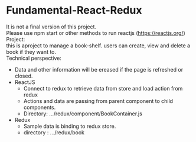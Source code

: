 # Fundamental-React-Redux<br />
It is not a final version of this project. <br />
Please use npm start or other methods to run reactjs (https://reactjs.org/)<br />
Project:<br />
  this is aproject to manage a book-shelf. users can create, view and delete a book if they want to.<br />
  Technical perspective:<br />
  <ul>
  <li>Data and other information will be ereased if the page is refreshed or closed.</li>
  <li>ReactJS
      <ul>
        <li>Connect to redux to retrieve data from store and load action from redux</li>
        <li> Actions and data are passing from parent component to child components.</li>
        <li>Directory: .../redux/component/BookContainer.js</li>
      </ul>
  </li>
  <li>
      Redux
    <ul>
      <li>Sample data is binding to redux store.</li>
      <li>directory : .../redux/book</li>
    </ul>
  </li>
  </ul>
